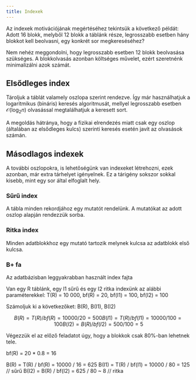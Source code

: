 ```yaml
---
title: Indexek
---
```


Az indexek motivációjának megértéséhez tekintsük a következő példát: Adott 16 blokk, melyből 12 blokk a táblánk része,
legrosszabb esetben hány blokkot kell beolvasni, egy konkrét sor megkereséséhez?

Nem nehéz meggondolni, hogy legrosszabb esetben 12 blokk beolvasása szükséges. A blokkolvasás azonban költséges művelet,
ezért szeretnénk minimalizálni azok számát.

## Elsődleges index
Tároljuk a táblát valamely oszlopa szerint rendezve. Így már használhatjuk a logaritmikus (bináris) keresés algoritmusát,
mellyel legrosszabb esetben $\mathcal{O}(\log_2{n})$ olvasással megtalálhatjuk a keresett sort.

A megoldás hátránya, hogy a fizikai elrendezés miatt csak egy oszlop (általában az elsődleges kulcs) szerinti keresés
esetén javít az olvasások számán.

## Másodlagos indexek
A további oszlopokra, is lehetőségünk van indexeket létrehozni, ezek azonban, már extra tárhelyet igényelnek. Ez a
tárigény sokszor sokkal kisebb, mint egy sor által elfoglalt hely.

### Sűrű index
A tábla minden rekordjához egy mutatót rendelünk. A mutatókat az adott oszlop alapján rendezzük sorba.

### Ritka index
Minden adatblokkhoz egy mutató tartozik melynek kulcsa az adatblokk első kulcsa.

### B+ fa
Az adatbázisban leggyakrabban használt index fajta


Van egy R táblánk, egy I1 sűrű és egy I2 ritka indexünk az alábbi
paraméterekkel: T(R) = 10 000, bf(R) = 20, bf(I1) = 100, bf(I2) = 100

Számoljuk ki a következőket: B(R), B(I1), B(I2)

$$
B(R) = T(R) / bf(R) = 10000 / 20 = 500
B(I1) = T(R) / bf(I1) = 10000 / 100 = 100
B(I2) = B(R) / bf(I2) = 500 / 100 = 5
$$

Végezzük el az előző feladatot úgy, hogy a blokkok csak 80%-ban lehetnek tele.

bf(R) = 20 * 0.8 = 16

B(R) = T(R) / bf(R) = 10000 / 16 = 625
B(I1) = T(R) / bf(I1) = 10000 / 80 = 125 // sűrű
B(I2) = B(R) / bf(I2) = 625 / 80 ~ 8 // ritka
